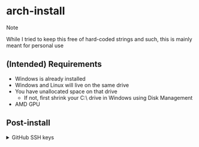 # arch-install

> [!NOTE]  
> While I tried to keep this free of hard-coded strings and such, this is mainly meant for personal use

## (Intended) Requirements
- Windows is already installed
- Windows and Linux will live on the same drive
- You have unallocated space on that drive
    - If not, first shrink your C:\ drive in Windows using Disk Management
- AMD GPU


## Post-install

<details>
<summary>GitHub SSH keys</summary>
<br>

### Generate and add SSH key
```sh
mkdir "$XDG_CONFIG_HOME/ssh"
ssh-keygen -t ed25519 -C "71658949+hotsno@users.noreply.github.com" -N "" -f "$XDG_CONFIG_HOME/ssh/github-hotsno"
eval "$(ssh-agent -s)"
ssh-add "$XDG_CONFIG_HOME/ssh/github-hotsno"
cat "$XDG_CONFIG_HOME/ssh/github-hotsno.pub" | wl-copy
xdg-open "https://github.com/settings/keys"
# Click "New SSH key" and paste
```

### Create SSH alias (so you don't have to use `git@github.com`)

You can do this so you can type `gh` instead of `git@github.com`

Add the following to `$XDG_CONFIG_HOME/ssh/config`:
```
Host *
    UserKnownHostsFile=~/.config/ssh/known_hosts
Host gh
    HostName github.com
    User git
    IdentityFile ~/.config/ssh/github-hotsno
```

</details>
